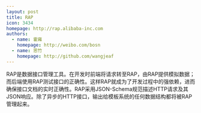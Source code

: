 ```yaml
---
layout: post
title: RAP
icon: 3434
homepage: http://rap.alibaba-inc.com
authors:
  - name: 霍雍
    homepage: http://weibo.com/bosn
  - name: 思竹
    homepage: http://github.com/wangjeaf
---
```


RAP是数据接口管理工具。在开发时前端将请求转至RAP，由RAP提供模拟数据；而后端使用RAP测试接口的正确性。这样RAP就成为了开发过程中的强依赖，进而确保接口文档的实时正确性。RAP采用JSON-Schema规范描述HTTP请求及其JSON响应。除了异步的HTTP接口，输出给模板系统的任何数据结构都将被RAP管理起来。
